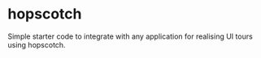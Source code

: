 # hopscotch
Simple starter code to integrate with any application for realising UI tours using hopscotch.

